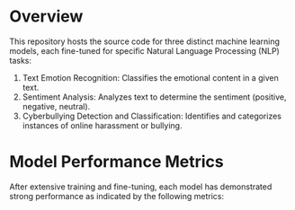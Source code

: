 # Overview
This repository hosts the source code for three distinct machine learning models, each fine-tuned for specific Natural Language Processing (NLP) tasks:

1. Text Emotion Recognition: Classifies the emotional content in a given text.
2. Sentiment Analysis: Analyzes text to determine the sentiment (positive, negative, neutral).
3. Cyberbullying Detection and Classification: Identifies and categorizes instances of online harassment or bullying.

# Model Performance Metrics
After extensive training and fine-tuning, each model has demonstrated strong performance as indicated by the following metrics:

